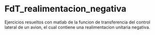 # FdT_realimentacion_negativa
Ejercicios resueltos con matlab de la funcion de transferencia del control lateral de un avion, el cual contiene una realimentacion unitaria negativa.
